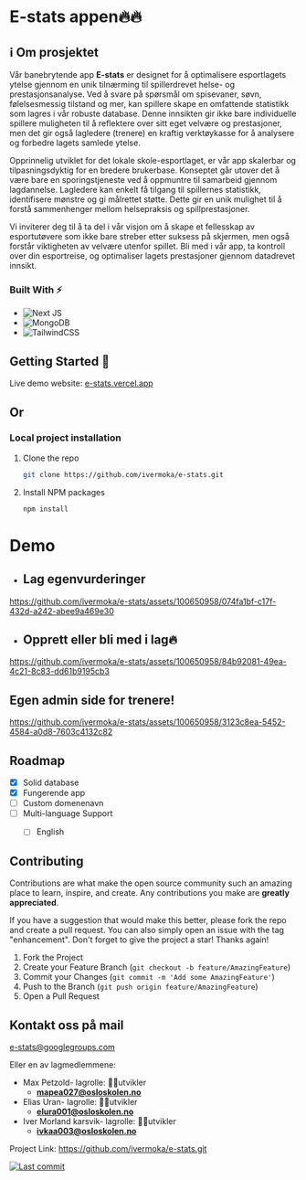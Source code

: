 <!-- Improved compatibility of back to top link: See: https://github.com/othneildrew/Best-README-Template/pull/73 -->







 
<h1>E-stats appen🔥🔥</h1>




<!-- ABOUT THE PROJECT -->
<h2>ℹ️ Om prosjektet</h2>


Vår banebrytende app **E-stats** er designet for å optimalisere esportlagets ytelse gjennom en unik tilnærming til spillerdrevet helse- og prestasjonsanalyse. Ved å svare på spørsmål om spisevaner, søvn, følelsesmessig tilstand og mer, kan spillere skape en omfattende statistikk som lagres i vår robuste database. Denne innsikten gir ikke bare individuelle spillere muligheten til å reflektere over sitt eget velvære og prestasjoner, men det gir også lagledere (trenere) en kraftig verktøykasse for å analysere og forbedre lagets samlede ytelse.

Opprinnelig utviklet for det lokale skole-esportlaget, er vår app skalerbar og tilpasningsdyktig for en bredere brukerbase. Konseptet går utover det å være bare en sporingstjeneste ved å oppmuntre til samarbeid gjennom lagdannelse. Lagledere kan enkelt få tilgang til spillernes statistikk, identifisere mønstre og gi målrettet støtte. Dette gir en unik mulighet til å forstå sammenhenger mellom helsepraksis og spillprestasjoner.

Vi inviterer deg til å ta del i vår visjon om å skape et fellesskap av esportutøvere som ikke bare streber etter suksess på skjermen, men også forstår viktigheten av velvære utenfor spillet. Bli med i vår app, ta kontroll over din esportreise, og optimaliser lagets prestasjoner gjennom datadrevet innsikt.











### Built With ⚡

* ![Next JS](https://img.shields.io/badge/Next-black?style=for-the-badge&logo=next.js&logoColor=white)
* ![MongoDB](https://img.shields.io/badge/MongoDB-%234ea94b.svg?style=for-the-badge&logo=mongodb&logoColor=white)
* ![TailwindCSS](https://img.shields.io/badge/tailwindcss-%2338B2AC.svg?style=for-the-badge&logo=tailwind-css&logoColor=white)










<!-- GETTING STARTED -->
## Getting Started 👏
Live demo website: <a href="https://e-stats.vercel.app/">e-stats.vercel.app</a> 

<h2>Or</h2>
<h3>Local project installation</h3>

1. Clone the repo
   ```sh
   git clone https://github.com/ivermoka/e-stats.git
   ```
2. Install NPM packages
   ```sh
   npm install
   ```







<!-- USAGE EXAMPLES -->
<h1>Demo</h1>


* <h2>Lag egenvurderinger</h2>
https://github.com/ivermoka/e-stats/assets/100650958/074fa1bf-c17f-432d-a242-abee9a469e30


* <h2>Opprett eller bli med i lag🔥</h2>
https://github.com/ivermoka/e-stats/assets/100650958/84b92081-49ea-4c21-8c83-dd61b9195cb3

<h2>Egen admin side for trenere!</h2>


https://github.com/ivermoka/e-stats/assets/100650958/3123c8ea-5452-4584-a0d8-7603c4132c82








<!-- ROADMAP -->
## Roadmap

- [x] Solid database
- [x] Fungerende app
- [ ] Custom domenenavn
- [ ] Multi-language Support
    - [ ] English
    








<!-- CONTRIBUTING -->
## Contributing

Contributions are what make the open source community such an amazing place to learn, inspire, and create. Any contributions you make are **greatly appreciated**.

If you have a suggestion that would make this better, please fork the repo and create a pull request. You can also simply open an issue with the tag "enhancement".
Don't forget to give the project a star! Thanks again!

1. Fork the Project
2. Create your Feature Branch (`git checkout -b feature/AmazingFeature`)
3. Commit your Changes (`git commit -m 'Add some AmazingFeature'`)
4. Push to the Branch (`git push origin feature/AmazingFeature`)
5. Open a Pull Request







<!-- CONTACT -->
## Kontakt oss på mail

e-stats@googlegroups.com

Eller en av lagmedlemmene: 
* Max Petzold- lagrolle: 👨‍💻utvikler
   - **mapea027@osloskolen.no**
* Elias Uran- lagrolle: 👨‍💻utvikler
  - **elura001@osloskolen.no**
* Iver Morland karsvik- lagrolle: 👨‍💻utvikler
  - **ivkaa003@osloskolen.no**




Project Link: https://github.com/ivermoka/e-stats.git


  <a href="https://github.com/ivermoka/e-stats/commits">
      <img alt="Last commit" src="https://img.shields.io/github/last-commit/ivermoka/e-stats?      style=forthebadge&logo=starship&color=8bd5ca&logoColor=D9E0EE&labelColor=302D41"/>
    </a>





